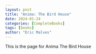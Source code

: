 ```yaml
---
layout: post
title: "Anima: The Bird House"
date: 2024-01-24 
categories: [CompleteBooks]
tags: [books]
author: "Eric Malves"
---
```

This is the page for Anima The Bird House
